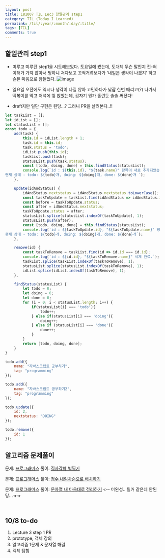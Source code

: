 ```yaml
---
layout: post
title: 181007 TIL Lec3 할일관리 step1 
category: TIL (Today I Learned)
permalink: /til/:year/:month/:day/:title/
tags: [TIL]
comments: true
---
```


## 할일관리 step1
- 미루고 미루던 step1을 시도해보았다. 토요일에 봤는데, 도대체 무슨 말인지 전-혀 이해가 가지 않아서 멍하니 쳐다보고 끄적거려보다가 '내일은 생각이 나겠지' 하고 슬픈 마음으로 잠들었다. 
![image](https://user-images.githubusercontent.com/40848630/46588716-9cac8280-cadb-11e8-8cb6-f85408075309.png)

- 일요일 오전에도 역시나 생각이 나질 않아 고민하다가 낮잠 한번 때리고(?) 나가서 떡볶이를 먹고 저녁에 뙇 앉았는데, 갑자기 뭔가 홀린듯 술술 써졌다! 

- draft지만 일단 구현은 된당...? 그러니 PR을 날려본다..!! 

```javascript
let taskList = [];
let idList = [];
let statusList = [];
const todo = {
    add(task) {
        this.id = idList.length + 1;
        task.id = this.id;
        task.status = 'todo';
        idList.push(this.id);
        taskList.push(task);
        statusList.push(task.status);
        const [todo, doing, done] = this.findStatus(statusList);
        console.log(`id : ${this.id}, "${task.name}" 항목이 새로 추가되었습니다.
현재 상태 - todo: ${todo}개, doing: ${doing}개, done: ${done}개 `);
    },

    update(idAndStatus) {
        idAndStatus.nextstatus = idAndStatus.nextstatus.toLowerCase();
        const taskToUpdate = taskList.find(idAndStatus => idAndStatus.id === this.id);
        const before = taskToUpdate.status;
        const after = idAndStatus.nextstatus;
        taskToUpdate.status = after;
        statusList.splice(statusList.indexOf(taskToUpdate), 1);
        statusList.push(after);
        const [todo, doing, done] = this.findStatus(statusList);
        console.log(`id : ${taskToUpdate.id}, "${taskToUpdate.name}" 항목이 (${before} => ${after}) 상태로 업데이트되었습니다. 
현재 상태 - todo: ${todo}개, doing: ${doing}개, done: ${done}개`);
    },

    remove(id) {
        const taskToRemove = taskList.find(id => id.id === id.id);
        console.log(`id : ${id.id}, "${taskToRemove.name}" 삭제 완료.`);
        taskList.splice(taskList.indexOf(taskToRemove), 1);
        statusList.splice(statusList.indexOf(taskToRemove), 1);
        idList.splice(idList.indexOf(taskToRemove), 1);
    },

    findStatus(statusList) {
        let todo = 0;
        let doing = 0;
        let done = 0;
        for (i = 0; i < statusList.length; i++) {
            if(statusList[i] === 'todo'){
                todo++;
            } else if(statusList[i] === 'doing'){
                doing++;
            } else if (statusList[i] === 'done'){
                done++;
            }
        }
        return [todo, doing, done];
    }
}

todo.add({
    name: "자바스크립트 공부하기",
    tag: "programming"
});

todo.add({
    name: "자바스크립트 공부하기2",
    tag: "programming"
});

todo.update({
    id: 2,
    nextstatus: "DOING"
});

todo.remove({
    id: 1
});
```

## 알고리즘 문제풀이
문제: [프로그래머스](https://programmers.co.kr/learn/courses/30/lessons/12969?language=javascript)
풀이: 
[직사각형 별찍기](https://gist.github.com/developersoom/5edb7002bed420f4b1ceb4503cd262cc)

문제: [프로그래머스](https://programmers.co.kr/learn/courses/30/lessons/12933?language=javascript)
풀이: [정수 내림차순으로 배치하기](https://gist.github.com/developersoom/70b104a567211191f9e43c47cd3b0925)

문제: [프로그래머스](https://programmers.co.kr/learn/courses/30/lessons/12915?language=javascript)
풀이: [문자열 내 마음대로 정리하기](https://gist.github.com/developersoom/a8b545a2f2c1473d4ab346383fd9aaaf) <-- 미완성.. 될거 같은데 안된당...ㅠㅠ 


<br>

## 10/8 to-do
1. Lecture 3 step 1 PR
2. prototype, 객체 강의
3. 알고리즘 1문제 & 문자열 해결 
4. 객체 탐험